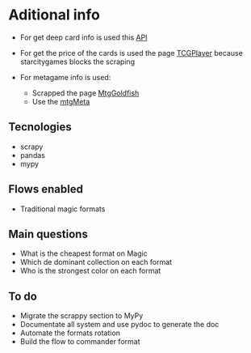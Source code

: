 # Aditional info

- For get deep card info is used this [API](https://docs.magicthegathering.io/)

- For get the price of the cards is used the page [TCGPlayer](https://shop.tcgplayer.com/magic?newSearch=true) because starcitygames blocks the scraping

- For metagame info is used:  
  - Scrapped the page [MtgGoldfish](https://www.mtggoldfish.com/metagame/standard#paper)
  - Use the [mtgMeta](https://mtgmeta.io/docs)

## Tecnologies

- scrapy
- pandas
- mypy

## Flows enabled

- Traditional magic formats

## Main questions

- What is the cheapest format on Magic
- Which de dominant collection on each format
- Who is the strongest color on each format

## To do

- Migrate the scrappy section to MyPy
- Documentate all system and use pydoc to generate the doc
- Automate the formats rotation
- Build the flow to commander format